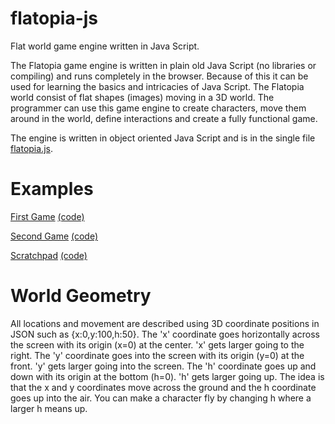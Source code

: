 # flatopia-js
Flat world game engine written in Java Script.

The Flatopia game engine is written in plain old Java Script (no libraries or compiling) and runs completely in the browser. Because of this it can be used for learning the basics and intricacies of Java Script. The Flatopia world consist of flat shapes (images) moving in a 3D world. The programmer can use this game engine to create characters, move them around in the world, define interactions and create a fully functional game.

The engine is written in object oriented Java Script and is in the single file [flatopia.js](code/flatopia.js).

# Examples
[First Game](https://mtruchard.github.io/flatopia-js/game/firstGame/index.html) [(code)](examples/firstGame)

[Second Game](https://mtruchard.github.io/flatopia-js/games/secondGame/index.html) [(code)](games/secondGame)

[Scratchpad](https://mtruchard.github.io/flatopia-js/examples/scratchpad/index.html) [(code)](examples/scratchpad)

# World Geometry
All locations and movement are described using 3D coordinate positions in JSON such as {x:0,y:100,h:50}.
The 'x' coordinate goes horizontally across the screen with its origin (x=0) at the center. 'x' gets larger going to the right.
The 'y' coordinate goes into the screen with its origin (y=0) at the front. 'y' gets larger going into the screen.
The 'h' coordinate goes up and down with its origin at the bottom (h=0). 'h' gets larger going up.
The idea is that the x and y coordinates move across the ground and the h coordinate goes up into the air. You can make a character fly by changing h where a larger h means up.
